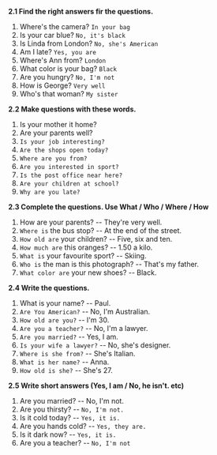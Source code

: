**2.1 Find the right answers fir the questions.**  
1. Where's the camera? `In your bag`  
2. Is your car blue? `No, it's black`  
3. Is Linda from London? `No, she's American`  
4. Am I late? `Yes, you are`  
5. Where's Ann from? `London`  
6. What color is your bag? `Black`  
7. Are you hungry? `No, I'm not`  
8. How is George? `Very well`  
9. Who's that woman? `My sister`

**2.2 Make questions with these words.**  
1. Is your mother it home?  
2. Are your parents well?  
3. `Is your job interesting?`  
4. `Are the shops open today?`  
5. `Where are you from?`  
6. `Are you interested in sport?`  
7. `Is the post office near here?`  
8. `Are your children at school?`  
9. `Why are you late?`

**2.3 Complete the questions. Use What / Who / Where / How**  
1. How are your parents? -- They're very well.  
2. `Where is` the bus stop? -- At the end of the street.  
3. `How old are` your children? -- Five, six and ten.  
4. `How much are` this oranges? -- 1.50 a kilo.  
5. `What is` your favourite sport? -- Skiing.  
6. `Who is` the man is this photograph? -- That's my father.  
7. `What color are` your new shoes? -- Black.

**2.4 Write the questions.**
1. What is your name? -- Paul.  
2. `Are You American?` -- No, I'm Australian.  
3. `How old are you?` -- I'm 30.  
4. `Are you a teacher?` -- No, I'm a lawyer.  
5. `Are you married?` -- Yes, I am.  
6. `Is your wife a lawyer?` -- No, she's designer.  
7. `Where is she from?` -- She's Italian.  
8. `What is her name?` -- Anna.  
9. `How old is she?` -- She's 27.

**2.5 Write short answers (Yes, I am / No, he isn't. etc)**  
1. Are you married? -- No, I'm not.  
2. Are you thirsty? -- `No, I'm not.`  
3. Is it cold today? -- `Yes, it is.`  
4. Are you hands cold? -- `Yes, they are.`  
5. Is it dark now? -- `Yes, it is.`  
6. Are you a teacher? -- `No, I'm not`